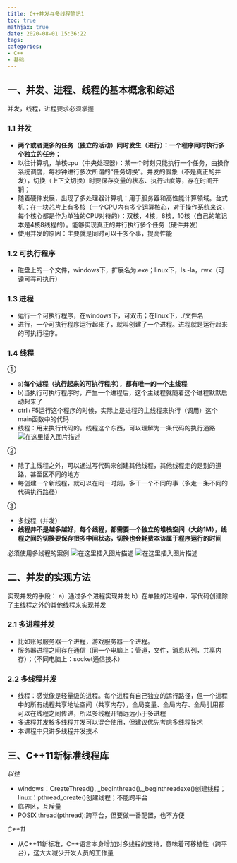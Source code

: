 ```yaml
---
title: C++并发与多线程笔记1
toc: true
mathjax: true
date: 2020-08-01 15:36:22
tags:
categories:
- C++
- 基础
---
```


## 一、并发、进程、线程的基本概念和综述

并发，线程，进程要求必须掌握
<!--more-->
### 1.1 并发

- **两个或者更多的任务（独立的活动）同时发生（进行）：一个程序同时执行多个独立的任务；**
- 以往计算机，单核cpu（中央处理器）：某一个时刻只能执行一个任务，由操作系统调度，每秒钟进行多次所谓的“任务切换”。并发的假象（不是真正的并发），切换（上下文切换）时要保存变量的状态、执行进度等，存在时间开销；
- 随着硬件发展，出现了多处理器计算机：用于服务器和高性能计算领域。台式机：在一块芯片上有多核（一个CPU内有多个运算核心，对于操作系统来说，每个核心都是作为单独的CPU对待的）：双核，4核，8核，10核（自己的笔记本是4核8线程的）。能够实现真正的并行执行多个任务（硬件并发）
- 使用并发的原因：主要就是同时可以干多个事，提高性能

### 1.2 可执行程序

- 磁盘上的一个文件，windows下，扩展名为.exe；linux下，ls -la，rwx（可读可写可执行）

### 1.3 进程

- 运行一个可执行程序，在windows下，可双击；在linux下，./文件名
- 进行，一个可执行程序运行起来了，就叫创建了一个进程。进程就是运行起来的可执行程序。

### 1.4 线程

 ①

- a)**每个进程（执行起来的可执行程序），都有唯一的一个主线程**
- b)当执行可执行程序时，产生一个进程后，这个主线程就随着这个进程默默启动起来了
- ctrl+F5运行这个程序的时候，实际上是进程的主线程来执行（调用）这个main函数中的代码
- 线程：用来执行代码的。线程这个东西，可以理解为一条代码的执行通路
  ![在这里插入图片描述](image/watermark,type_ZmFuZ3poZW5naGVpdGk,shadow_10,text_aHR0cHM6Ly9ibG9nLmNzZG4ubmV0L3FxXzM4MjMxNzEz,size_16,color_FFFFFF,t_70-20200801151515911.png)

②

- 除了主线程之外，可以通过写代码来创建其他线程，其他线程走的是别的道路，甚至区不同的地方
- 每创建一个新线程，就可以在同一时刻，多干一个不同的事（多走一条不同的代码执行路径）

③

- 多线程（并发）
- **线程并不是越多越好，每个线程，都需要一个独立的堆栈空间（大约1M），线程之间的切换要保存很多中间状态，切换也会耗费本该属于程序运行的时间**

必须使用多线程的案例
![在这里插入图片描述](image/watermark,type_ZmFuZ3poZW5naGVpdGk,shadow_10,text_aHR0cHM6Ly9ibG9nLmNzZG4ubmV0L3FxXzM4MjMxNzEz,size_16,color_FFFFFF,t_70.png)
![在这里插入图片描述](image/watermark,type_ZmFuZ3poZW5naGVpdGk,shadow_10,text_aHR0cHM6Ly9ibG9nLmNzZG4ubmV0L3FxXzM4MjMxNzEz,size_16,color_FFFFFF,t_70-20200801151515898.png)

## 二、并发的实现方法

实现并发的手段：
a）通过多个进程实现并发
b）在单独的进程中，写代码创建除了主线程之外的其他线程来实现并发

### 2.1 多进程并发

- 比如账号服务器一个进程，游戏服务器一个进程。
- 服务器进程之间存在通信（同一个电脑上：管道，文件，消息队列，共享内存）；（不同电脑上：socket通信技术）

### 2.2 多线程并发

- 线程：感觉像是轻量级的进程。每个进程有自己独立的运行路径，但一个进程中的所有线程共享地址空间（共享内存），全局变量、全局内存、全局引用都可以在线程之间传递，所以多线程开销远远小于多进程
- 多进程并发核多线程并发可以混合使用，但建议优先考虑多线程技术
- 本课程中只讲多线程并发技术

## 三、C++11新标准线程库

*以往*

- windows：CreateThread(), _beginthread(),_beginthreadexe()创建线程；linux：pthread_create()创建线程；不能跨平台
- 临界区，互斥量
- POSIX thread(pthread):跨平台，但要做一番配置，也不方便

*C++11*

- 从C++11新标准，C++语言本身增加对多线程的支持，意味着可移植性（跨平台），这大大减少开发人员的工作量
